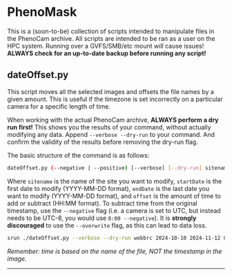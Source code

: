 # PhenoMask

This is a (soon-to-be) collection of scripts intended to manipulate files in the PhenoCam archive.
All scripts are intended to be ran as a user on the HPC system. Running over a GVFS/SMB/etc mount *will* cause issues! **ALWAYS check for an up-to-date backup before running any script!**

## dateOffset.py

This script moves all the selected images and offsets the file names by a given amount. This is useful if the timezone is set incorrectly on a particular camera for a specific length of time.

When working with the actual PhenoCam archive, **ALWAYS perform a dry run first!**
This shows you the results of your command, without actually modifying any data. Append `--verbose --dry-run` to your command. And confirm the validity of the results before removing the dry-run flag. 

The basic structure of the command is as follows:
```bash
dateOffset.py (--negative | --positive) [--verbose] [--dry-run] sitename startDate endDate offset
```

Where `sitename` is the name of the site you want to modify, `startDate` is the first date to modify (YYYY-MM-DD format), `endDate` is the last date you want to modify (YYYY-MM-DD format), and `offset` is the amount of time to add or subtract (HH:MM format).
To subtract time from the original timestamp, use the `--negative` flag (i.e. a camera is set to UTC, but instead needs to be UTC-8, you would use `8:00 --negative`).
It is **strongly discouraged** to use the `--overwrite` flag, as this can lead to data loss.

```bash
srun ./dateOffset.py --verbose --dry-run webbrc 2024-10-10 2024-11-12 08:00 --negative
```

*Remember: time is based on the name of the file, NOT the timestamp in the image.*

***

